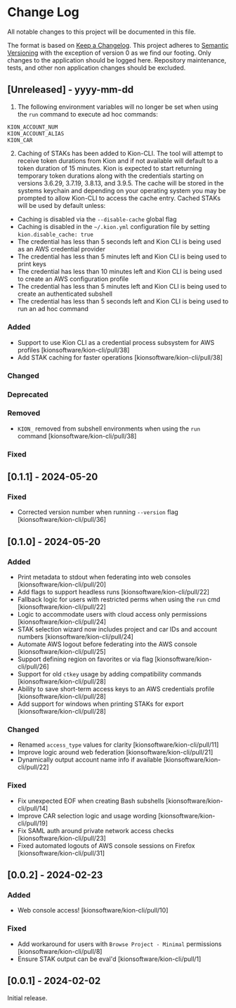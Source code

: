 Change Log
==========

All notable changes to this project will be documented in this file.

The format is based on [Keep a Changelog](http://keepachangelog.com/). This project adheres to [Semantic Versioning](http://semver.org/) with the exception of version 0 as we find our footing. Only changes to the application should be logged here. Repository maintenance, tests, and other non application changes should be excluded.

[Unreleased] - yyyy-mm-dd
-------------------------

1. The following environment variables will no longer be set when using the `run` command to execute ad hoc commands:

```bash
KION_ACCOUNT_NUM
KION_ACCOUNT_ALIAS
KION_CAR
```

2. Caching of STAKs has been added to Kion-CLI. The tool will attempt to receive token durations from Kion and if not available will default to a token duration of 15 minutes. Kion is expected to start returning temporary token durations along with the credentials starting on versions 3.6.29, 3.7.19, 3.8.13, and 3.9.5. The cache will be stored in the systems keychain and depending on your operating system you may be prompted to allow Kion-CLI to access the cache entry. Cached STAKs will be used by default unless:

  - Caching is disabled via the `--disable-cache` global flag
  - Caching is disabled in the `~/.kion.yml` configuration file by setting `kion.disable_cache: true`
  - The credential has less than 5 seconds left and Kion CLI is being used as an AWS credential provider
  - The credential has less than 5 minutes left and Kion CLI is being used to print keys
  - The credential has less than 10 minutes left and Kion CLI is being used to create an AWS configuration profile
  - The credential has less than 5 minutes left and Kion CLI is being used to create an authenticated subshell
  - The credential has less than 5 seconds left and Kion CLI is being used to run an ad hoc command

### Added

- Support to use Kion CLI as a credential process subsystem for AWS profiles [kionsoftware/kion-cli/pull/38]
- Add STAK caching for faster operations [kionsoftware/kion-cli/pull/38]

### Changed

### Deprecated

### Removed

- `KION_` removed from subshell environments when using the `run` command [kionsoftware/kion-cli/pull/38]

### Fixed

[0.1.1] - 2024-05-20
--------------------

### Fixed

- Corrected version number when running `--version` flag [kionsoftware/kion-cli/pull/36]

[0.1.0] - 2024-05-20
--------------------

### Added

- Print metadata to stdout when federating into web consoles [kionsoftware/kion-cli/pull/20]
- Add flags to support headless runs [kionsoftware/kion-cli/pull/22]
- Fallback logic for users with restricted perms when using the `run` cmd [kionsoftware/kion-cli/pull/22]
- Logic to accommodate users with cloud access only permissions [kionsoftware/kion-cli/pull/24]
- STAK selection wizard now includes project and car IDs and account numbers [kionsoftware/kion-cli/pull/24]
- Automate AWS logout before federating into the AWS console [kionsoftware/kion-cli/pull/25]
- Support defining region on favorites or via flag [kionsoftware/kion-cli/pull/26]
- Support for old `ctkey` usage by adding compatibility commands [kionsoftware/kion-cli/pull/28]
- Ability to save short-term access keys to an AWS credentials profile [kionsoftware/kion-cli/pull/28]
- Add support for windows when printing STAKs for export [kionsoftware/kion-cli/pull/28]

### Changed

- Renamed `access_type` values for clarity [kionsoftware/kion-cli/pull/11]
- Improve logic around web federation [kionsoftware/kion-cli/pull/21]
- Dynamically output account name info if available [kionsoftware/kion-cli/pull/22]

### Fixed

- Fix unexpected EOF when creating Bash subshells [kionsoftware/kion-cli/pull/14]
- Improve CAR selection logic and usage wording [kionsoftware/kion-cli/pull/19]
- Fix SAML auth around private network access checks [kionsoftware/kion-cli/pull/23]
- Fixed automated logouts of AWS console sessions on Firefox [kionsoftware/kion-cli/pull/31]

[0.0.2] - 2024-02-23
--------------------

### Added

- Web console access! [kionsoftware/kion-cli/pull/10]

### Fixed

- Add workaround for users with `Browse Project - Minimal` permissions [kionsoftware/kion-cli/pull/8]
- Ensure STAK output can be eval'd [kionsoftware/kion-cli/pull/1]

[0.0.1] - 2024-02-02
--------------------

Initial release.
